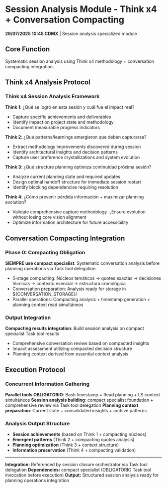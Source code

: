 # Session Analysis Module - Think x4 + Conversation Compacting

**29/07/2025 10:45 CDMX** | Session analysis specialized module

## Core Function
Systematic session analysis using Think x4 methodology + conversation compacting integration.

## Think x4 Analysis Protocol

### Think x4 Session Analysis Framework
**Think 1**: ¿Qué se logró en esta sesión y cuál fue el impact real?
- Capture specific achievements and deliverables
- Identify impact on project state and methodology
- Document measurable progress indicators

**Think 2**: ¿Qué patterns/learnings emergieron que deben capturarse?
- Extract methodology improvements discovered during session
- Identify architectural insights and decision patterns
- Capture user preference crystallizations and system evolution

**Think 3**: ¿Qué structure planning optimiza continuidad próxima sesión?
- Analyze current planning state and required updates
- Design optimal handoff structure for immediate session restart
- Identify blocking dependencies requiring resolution

**Think 4**: ¿Cómo prevenir pérdida información + maximizar planning evolution?
- Validate comprehensive capture methodology
-,Ensure evolution without losing core vision alignment
- Optimize information architecture for future accessibility

## Conversation Compacting Integration

### Phase 0: Compacting Obligation
**SIEMPRE use compact specialist**: Systematic conversation analysis before planning operations via Task tool delegation
- 5-stage compacting: Núcleos temáticos → quotes exactas → decisiones técnicas → contexto esencial → estructura cronológica
- Conversation preparation: Analysis ready for storage in ${CONVERSATION_STORAGE}/
- Parallel operations: Compacting analysis + timestamp generation + planning context read simultáneos

### Output Integration
**Compacting results integration**: Build session analysis on compact specialist Task tool results
- Comprehensive conversation review based on compacted insights
- Impact assessment utilizing compacted decision structure
- Planning context derived from essential context analysis

## Execution Protocol

### Concurrent Information Gathering
**Parallel tools OBLIGATORIO**: Bash timestamp + Read planning + LS context simultáneos
**Session analysis building**: compact specialist foundation + comprehensive review via Task tool delegation
**Planning context preparation**: Current state + consolidated insights + archive patterns

### Analysis Output Structure
- **Session achievements** (based on Think 1 + compacting núcleos)
- **Emergent patterns** (Think 2 + compacting quotes analysis)
- **Planning optimization** (Think 3 + context structure)
- **Information preservation** (Think 4 + compacting validation)

---
**Integration:** Referenced by session closure orchestrator via Task tool delegation
**Dependencies:** compact specialist (OBLIGATORIO Task tool invocation before execution)
**Output:** Structured session analysis ready for planning operations integration